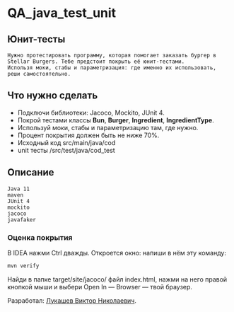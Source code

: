 # QA_java_test_unit
## Юнит-тесты
    Нужно протестировать программу, которая помогает заказать бургер в Stellar Burgers. Тебе предстоит покрыть её юнит-тестами.
    Использя моки, стабы и параметризация: где именно их использовать, реши самостоятельно.
## Что нужно сделать
* Подключи библиотеки: Jacoco, Mockito, JUnit 4.
* Покрой тестами классы **Bun**, **Burger**, **Ingredient**, **IngredientType**.
* Используй моки, стабы и параметризацию там, где нужно.
* Процент покрытия должен быть не ниже 70%.
* Исходный код src/main/java/cod
* unit тесты /src/test/java/cod_test

## Описание
    Java 11
    maven
    JUnit 4
    mockito
    jacoco
    javafaker 


### Оценка покрытия
В IDEA нажми Ctrl дважды. Откроется окно: напиши в нём эту команду:
```sh
mvn verify
```
    
Найди в папке target/site/jacoco/ файл index.html, нажми на него правой кнопкой мыши и выбери Open In — Browser — твой браузер.


Разработал: [Лукашев Виктор Николаевич](https://github.com/lukviktor).
